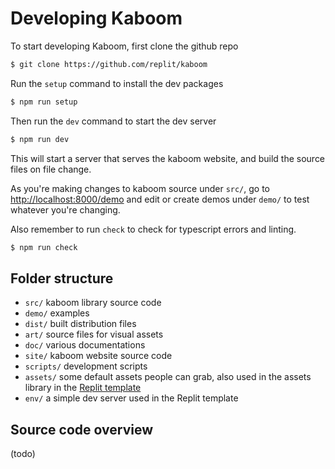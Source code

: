 # Developing Kaboom

To start developing Kaboom, first clone the github repo

```sh
$ git clone https://github.com/replit/kaboom
```

Run the `setup` command to install the dev packages

```sh
$ npm run setup
```

Then run the `dev` command to start the dev server

```sh
$ npm run dev
```

This will start a server that serves the kaboom website, and build the source files on file change.

As you're making changes to kaboom source under `src/`, go to [http://localhost:8000/demo](http://localhost:8000/demo) and edit or create demos under `demo/` to test whatever you're changing.

Also remember to run `check` to check for typescript errors and linting.

```sh
$ npm run check
```

## Folder structure

- `src/` kaboom library source code
- `demo/` examples
- `dist/` built distribution files
- `art/` source files for visual assets
- `doc/` various documentations
- `site/` kaboom website source code
- `scripts/` development scripts
- `assets/` some default assets people can grab, also used in the assets library in the [Replit template](https://replit.com/@replit/Kaboom)
- `env/` a simple dev server used in the Replit template

## Source code overview

(todo)
